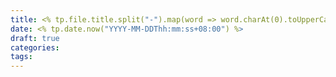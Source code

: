 ```yaml
---
title: <% tp.file.title.split("-").map(word => word.charAt(0).toUpperCase() + word.slice(1).toLowerCase()).join(" ") %>
date: <% tp.date.now("YYYY-MM-DDThh:mm:ss+08:00") %>
draft: true
categories:
tags:
---
```

